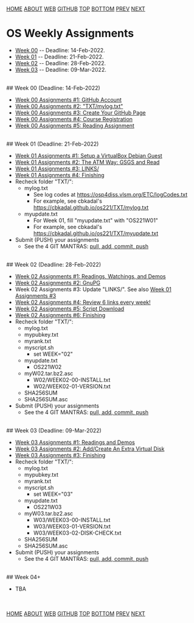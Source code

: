 ---
---
[HOME](index.md)
[ABOUT](README.md)
[WEB](https://osp4diss.vlsm.org/)
[GITHUB](https://github.com/os2xx/osp4diss/)
[TOP](#)
[BOTTOM](#endofpage)
[PREV](index.md)
[NEXT](index.md)

# OS Weekly Assignments

* [Week 00](#idx00) -- Deadline: 14-Feb-2022.
* [Week 01](#idx01) -- Deadline: 21-Feb-2022.
* [Week 02](#idx02) -- Deadline: 28-Feb-2022.
* [Week 03](#idx03) -- Deadline: 09-Mar-2022.

<br id="idx00">
## Week 00 (Deadline: 14-Feb-2022)

* [Week 00 Assignments #1: GitHub Account](W00-01.md)
* [Week 00 Assignments #2: "TXT/mylog.txt"](W00-02.md)
* [Week 00 Assignments #3: Create Your GitHub Page](W00-03.md)
* [Week 00 Assignments #4: Course Registration](W00-04.md)
* [Week 00 Assignments #5: Reading Assignment](W00-05.md)

<br id="idx01">
## Week 01 (Deadline: 21-Feb-2022)

* [Week 01 Assignments #1: Setup a VirtualBox Debian Guest](W01-01.md)
* [Week 01 Assignments #2: The ATM Way: GSGS and Read](W01-02.md)
* [Week 01 Assignments #3: LINKS/](W01-03.md)
* [Week 01 Assignments #4: Finishing](W01-04.md)
* Recheck folder "TXT/":
  * mylog.txt
    * See log codes at <https://osp4diss.vlsm.org/ETC/logCodes.txt>
    * For example, see cbkadal's <https://cbkadal.github.io/os221/TXT/mylog.txt>
  * myupdate.txt
    * For Week 01, fill "myupdate.txt" with "OS221W01"
    * For example, see cbkadal's <https://cbkadal.github.io/os221/TXT/myupdate.txt>
* Submit (PUSH) your assignments
  * See the 4 GIT MANTRAS: [pull, add, commit, push](osp-119.html)

<br id="idx02">
## Week 02 (Deadline: 28-Feb-2022)

* [Week 02 Assignments #1: Readings, Watchings, and Demos](W02-01.md)
* [Week 02 Assignments #2: GnuPG](W02-02.md)
* Week 02 Assignments #3: Update "LINKS/". See also [Week 01 Assignments #3](W01-03.md)
* [Week 02 Assignments #4: Review 6 links every week!](W02-08.md)
* [Week 02 Assignments #5: Script Download](W02-10.md)
* [Week 02 Assignments #6: Finishing](W02-09.md)
* Recheck folder "TXT/":
  * mylog.txt
  * mypubkey.txt
  * myrank.txt
  * myscript.sh
    * set WEEK="02"
  * myupdate.txt
    * OS221W02
  * myW02.tar.bz2.asc
    * W02/WEEK02-00-INSTALL.txt
    * W02/WEEK02-01-VERSION.txt
  * SHA256SUM
  * SHA256SUM.asc
* Submit (PUSH) your assignments
  * See the 4 GIT MANTRAS: [pull, add, commit, push](osp-119.html)

<br id="idx03">
## Week 03 (Deadline: 09-Mar-2022)

* [Week 03 Assignments #1: Readings and Demos](W03-01.md)
* [Week 03 Assignments #2: Add/Create An Extra Virtual Disk](W03-02.md)
* [Week 03 Assignments #3: Finishing](W03-09.md)
* Recheck folder "TXT/":
  * mylog.txt
  * mypubkey.txt
  * myrank.txt
  * myscript.sh
    * set WEEK="03"
  * myupdate.txt
    * OS221W03
  * myW03.tar.bz2.asc
    * W03/WEEK03-00-INSTALL.txt
    * W03/WEEK03-01-VERSION.txt
    * W03/WEEK03-02-DISK-CHECK.txt
  * SHA256SUM
  * SHA256SUM.asc
* Submit (PUSH) your assignments
  * See the 4 GIT MANTRAS: [pull, add, commit, push](osp-119.html)

<br id="idx04">
## Week 04+

* TBA

<br id="endofpage"><br>
[HOME](index.md)
[ABOUT](README.md)
[WEB](https://osp4diss.vlsm.org/)
[GITHUB](https://github.com/os2xx/osp4diss)
[TOP](#)
[BOTTOM](#endofpage)
[PREV](index.md)
[NEXT](index.md)
<br>

